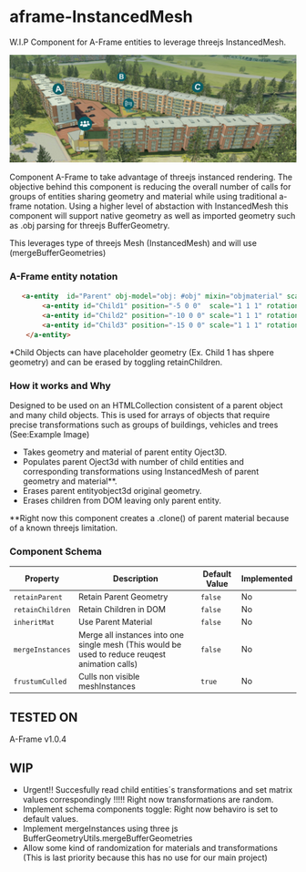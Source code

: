 # aframe-InstancedMesh

W.I.P Component for A-Frame entities to leverage threejs InstancedMesh. 

![Example Image](https://github.com/EX3D/aframe-InstancedMesh/blob/master/aframe%20instancedmesh%20Example.jpg)



Component A-Frame to take advantage of threejs instanced rendering. The objective behind this component is reducing the overall number of calls for groups of entities sharing geometry and material while using traditional a-frame notation. Using a higher level of abstaction with InstancedMesh this component will support native geometry as well as imported geometry such as .obj parsing for threejs BufferGeometry.

This leverages type of threejs Mesh (InstancedMesh) and will use (mergeBufferGeometries)

### A-Frame entity notation

```html
   <a-entity  id="Parent" obj-model="obj: #obj" mixin="objmaterial" scale="2 2 2" rotation="0 0 0" position="0 0 0" instancedmesh>
        <a-entity id="Child1" position="-5 0 0"  scale="1 1 1" rotation="0 0 0" geometry="primitive: sphere; radius: 200"></a-entity>
        <a-entity id="Child2" position="-10 0 0" scale="1 1 1" rotation="0 0 0" ></a-entity>
        <a-entity id="Child3" position="-15 0 0" scale="1 1 1" rotation="0 0 0" ></a-entity>       
    </a-entity> 
```
*Child Objects can have placeholder geometry (Ex. Child 1 has shpere geometry) and can be erased by toggling retainChildren.

### How it works and Why

Designed to be used on an HTMLCollection consistent of a parent object and many child objects. This is used for arrays of objects that require precise transformations such as groups of buildings, vehicles and trees (See:Example Image)

- Takes geometry and material of parent entity Oject3D.
- Populates parent Oject3d with number of child entities and corresponding transformations using InstancedMesh of parent geometry and material**.
- Erases parent entityobject3d original geometry.
- Erases children from DOM leaving only parent entity.

**Right now this component creates a .clone() of parent material because of a known threejs limitation.

### Component Schema

| Property | Description | Default Value | Implemented |
| -------- | ----------- | ------------- | ------------|
| `retainParent`    | Retain Parent Geometry | `false` | No |
| `retainChildren`    | Retain Children in DOM | `false` | No |
| `inheritMat`    | Use Parent Material | `false` | No |
| `mergeInstances`    | Merge all instances into one single mesh (This would be used to reduce reuqest animation calls)| `false` | No |
| `frustumCulled` | Culls non visible meshInstances | `true` | No |

## TESTED ON
A-Frame v1.0.4

## WIP
- Urgent!! Succesfully read child entities´s transformations and set matrix values correspondingly !!!!! Right now transformations are random.
- Implement schema components toggle: Right now behaviro is set to default values.
- Implement mergeInstances using three js BufferGeometryUtils.mergeBufferGeometries
- Allow some kind of randomization for materials and transformations (This is last priority because this has no use  for our main project)
